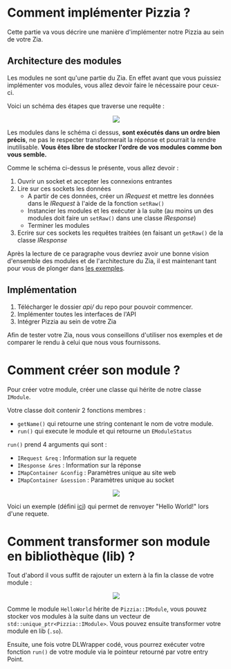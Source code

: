 
# Comment implémenter Pizzia ?
Cette partie va vous décrire une manière d'implémenter notre Pizzia au sein de votre Zia.
## Architecture des modules
Les modules ne sont qu'une partie du Zia. En effet avant que vous puissiez implémenter vos modules, vous allez devoir faire le nécessaire pour ceux-ci.  

Voici un schéma des étapes que traverse une requête :  

<p align="center">
	<img src="https://i.imgur.com/bvjzFcT.png">
</p>

Les modules dans le schéma ci dessus, **sont exécutés dans un ordre bien précis**, ne pas le respecter transformerait la réponse et pourrait la rendre inutilisable. **Vous êtes libre de stocker l'ordre de vos modules comme bon vous semble.**

Comme le schéma ci-dessus le présente, vous allez devoir :
 1. Ouvrir un socket et accepter les connexions entrantes
 2. Lire sur ces sockets les données
	 - A partir de ces données, créer un *IRequest* et mettre les données dans le *IRequest* à l'aide de la fonction ```setRaw() ```
	 - Instancier les modules et les exécuter à la suite (au moins un des modules doit faire un ```setRaw()``` dans une classe *IResponse*)
	 - Terminer les modules
3. Ecrire sur ces sockets les requêtes traitées (en faisant un ```getRaw()``` de la classe *IResponse*

Après la lecture de ce paragraphe vous devriez avoir une bonne vision d'ensemble des modules et de l'architecture du Zia, il est maintenant tant pour vous de plonger dans [les exemples](https://github.com/ThomFree/Pizzia/tree/master/mods).

## Implémentation
1. Télécharger le dossier *api/* du repo pour pouvoir commencer.
2. Implémenter toutes les interfaces de l'API
3. Intégrer Pizzia au sein de votre Zia

Afin de tester votre Zia, nous vous conseillons d'utiliser nos exemples et de comparer le rendu à celui que nous vous fournissons.
# Comment créer son module ?
Pour créer votre module, créer une classe qui hérite de notre classe ```IModule```.

Votre classe doit contenir 2 fonctions membres :

- ```getName()``` qui retourne une string contenant le nom de votre module.
- ```run()``` qui execute le module et qui retourne un ```EModuleStatus```

```run()``` prend 4 arguments qui sont :

- ```IRequest &req``` : Information sur la requete
- ```IResponse &res``` : Information sur la réponse
- ```IMapContainer &config``` : Paramètres unique au site web
- ```IMapContainer &session``` : Paramètres unique au socket


<p align="center">
	<img src="https://i.imgur.com/oH39LSz.png">
</p>

Voici un exemple (défini [ici](https://github.com/ThomFree/Pizzia/tree/master/mods/easy-HelloWorld)) qui permet de renvoyer "Hello World!" lors d'une requete.

# Comment transformer son module en bibliothèque (lib) ?

Tout d'abord il vous suffit de rajouter un extern à la fin la classe de votre module :
<p align="center">
	<img src = "https://i.imgur.com/WawXDq9.png">
</p>

Comme le module `HelloWorld` hérite de `Pizzia::IModule`, vous pouvez stocker vos 
modules à la suite dans un vecteur de `std::unique_ptr<Pizzia::IModule>`.
Vous pouvez ensuite transformer votre module en lib (`.so`).

Ensuite, une fois votre DLWrapper codé, vous pourrez exécuter votre fonction `run()` de votre module via le pointeur retourné par votre entry Point. 
